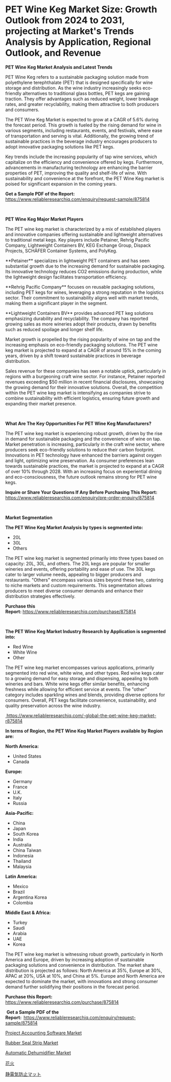 <p><h1>PET Wine Keg Market Size: Growth Outlook from 2024 to 2031, projecting at Market's Trends Analysis by Application, Regional Outlook, and Revenue</h1></p><p><strong>PET Wine Keg Market Analysis and Latest Trends</strong></p>
<p><p>PET Wine Keg refers to a sustainable packaging solution made from polyethylene terephthalate (PET) that is designed specifically for wine storage and distribution. As the wine industry increasingly seeks eco-friendly alternatives to traditional glass bottles, PET kegs are gaining traction. They offer advantages such as reduced weight, lower breakage rates, and greater recyclability, making them attractive to both producers and consumers.</p><p>The PET Wine Keg Market is expected to grow at a CAGR of 5.6% during the forecast period. This growth is fueled by the rising demand for wine in various segments, including restaurants, events, and festivals, where ease of transportation and serving is vital. Additionally, the growing trend of sustainable practices in the beverage industry encourages producers to adopt innovative packaging solutions like PET kegs.</p><p>Key trends include the increasing popularity of tap wine services, which capitalize on the efficiency and convenience offered by kegs. Furthermore, advancements in manufacturing technology are enhancing the barrier properties of PET, improving the quality and shelf-life of wine. With sustainability and convenience at the forefront, the PET Wine Keg market is poised for significant expansion in the coming years.</p></p>
<p><strong>Get a Sample PDF of the Report:&nbsp;</strong> <a href="https://www.reliableresearchiq.com/enquiry/request-sample/875814">https://www.reliableresearchiq.com/enquiry/request-sample/875814</a></p>
<p>&nbsp;</p>
<p><strong>PET Wine Keg Major Market Players</strong></p>
<p><p>The PET wine keg market is characterized by a mix of established players and innovative companies offering sustainable and lightweight alternatives to traditional metal kegs. Key players include Petainer, Rehrig Pacific Company, Lightweight Containers BV, KEG Exchange Group, Dispack Projects, SCHÄFER Container Systems, and PolyKeg.</p><p>**Petainer** specializes in lightweight PET containers and has seen substantial growth due to the increasing demand for sustainable packaging. Its innovative technology reduces CO2 emissions during production, while the lightweight design facilitates transportation efficiency.</p><p>**Rehrig Pacific Company** focuses on reusable packaging solutions, including PET kegs for wines, leveraging a strong reputation in the logistics sector. Their commitment to sustainability aligns well with market trends, making them a significant player in the segment.</p><p>**Lightweight Containers BV** provides advanced PET keg solutions emphasizing durability and recyclability. The company has reported growing sales as more wineries adopt their products, drawn by benefits such as reduced spoilage and longer shelf life.</p><p>Market growth is propelled by the rising popularity of wine on tap and the increasing emphasis on eco-friendly packaging solutions. The PET wine keg market is projected to expand at a CAGR of around 15% in the coming years, driven by a shift toward sustainable practices in beverage distribution.</p><p>Sales revenue for these companies has seen a notable uptick, particularly in regions with a burgeoning craft wine sector. For instance, Petainer reported revenues exceeding $50 million in recent financial disclosures, showcasing the growing demand for their innovative solutions. Overall, the competition within the PET wine keg market is intensifying as companies strive to combine sustainability with efficient logistics, ensuring future growth and expanding their market presence.</p></p>
<p>&nbsp;</p>
<p><strong>What Are The Key Opportunities For PET Wine Keg Manufacturers?</strong></p>
<p><p>The PET wine keg market is experiencing robust growth, driven by the rise in demand for sustainable packaging and the convenience of wine on tap. Market penetration is increasing, particularly in the craft wine sector, where producers seek eco-friendly solutions to reduce their carbon footprint. Innovations in PET technology have enhanced the barriers against oxygen and light, optimizing wine preservation. As consumer preferences lean towards sustainable practices, the market is projected to expand at a CAGR of over 10% through 2028. With an increasing focus on experiential dining and eco-consciousness, the future outlook remains strong for PET wine kegs.</p></p>
<p><strong>Inquire or Share Your Questions If Any Before Purchasing This Report:</strong> <a href="https://www.reliableresearchiq.com/enquiry/pre-order-enquiry/875814">https://www.reliableresearchiq.com/enquiry/pre-order-enquiry/875814</a></p>
<p>&nbsp;</p>
<p><strong>Market Segmentation</strong></p>
<p><strong>The PET Wine Keg Market Analysis by types is segmented into:</strong></p>
<p><ul><li>20L</li><li>30L</li><li>Others</li></ul></p>
<p><p>The PET wine keg market is segmented primarily into three types based on capacity: 20L, 30L, and others. The 20L kegs are popular for smaller wineries and events, offering portability and ease of use. The 30L kegs cater to larger volume needs, appealing to bigger producers and restaurants. "Others" encompass various sizes beyond these two, catering to niche markets and custom requirements. This segmentation allows producers to meet diverse consumer demands and enhance their distribution strategies effectively.</p></p>
<p><strong>Purchase this Report:&nbsp;</strong><a href="https://www.reliableresearchiq.com/purchase/875814">https://www.reliableresearchiq.com/purchase/875814</a></p>
<p>&nbsp;</p>
<p><strong>The PET Wine Keg Market Industry Research by Application is segmented into:</strong></p>
<p><ul><li>Red Wine</li><li>White Wine</li><li>Other</li></ul></p>
<p><p>The PET wine keg market encompasses various applications, primarily segmented into red wine, white wine, and other types. Red wine kegs cater to a growing demand for easy storage and dispensing, appealing to both wineries and bars. White wine kegs offer similar benefits, enhancing freshness while allowing for efficient service at events. The "other" category includes sparkling wines and blends, providing diverse options for consumers. Overall, PET kegs facilitate convenience, sustainability, and quality preservation across the wine industry.</p></p>
<p><a href="https://www.reliableresearchiq.com/-global-the-pet-wine-keg-market-r875814">&nbsp;https://www.reliableresearchiq.com/-global-the-pet-wine-keg-market-r875814</a></p>
<p><strong>In terms of Region, the PET Wine Keg Market Players available by Region are:</strong></p>
<p>
    <p> <strong> North America: </strong>
        <ul>
            <li>United States</li>
            <li>Canada</li>
        </ul>
        </p> 
    <p> <strong> Europe: </strong>
        <ul>
            <li>Germany</li>
            <li>France</li>
            <li>U.K.</li>
            <li>Italy</li>
            <li>Russia</li>
        </ul>
        </p> 
    <p> <strong> Asia-Pacific: </strong>
        <ul>
            <li>China</li>
            <li>Japan</li>
            <li>South Korea</li>
            <li>India</li>
            <li>Australia</li>
            <li>China Taiwan</li>
            <li>Indonesia</li>
            <li>Thailand</li>
            <li>Malaysia</li>
        </ul>
        </p> 
    <p> <strong> Latin America: </strong>
        <ul>
            <li>Mexico</li>
            <li>Brazil</li>
            <li>Argentina Korea</li>
            <li>Colombia</li>
        </ul>
        </p> 
    <p> <strong> Middle East & Africa: </strong>
        <ul>
            <li>Turkey</li>
            <li>Saudi</li>
            <li>Arabia</li>
            <li>UAE</li>
            <li>Korea</li>
        </ul>
    </p>
    </p>
<p><p>The PET wine keg market is witnessing robust growth, particularly in North America and Europe, driven by increasing adoption of sustainable packaging solutions and convenience in distribution. The market share distribution is projected as follows: North America at 35%, Europe at 30%, APAC at 20%, USA at 10%, and China at 5%. Europe and North America are expected to dominate the market, with innovations and strong consumer demand further solidifying their positions in the forecast period.</p></p>
<p><strong>Purchase this Report: </strong><a href="https://www.reliableresearchiq.com/purchase/875814">https://www.reliableresearchiq.com/purchase/875814</a></p>
<p>&nbsp;<strong>Get a Sample PDF of the Report:&nbsp;&nbsp;</strong><a href="https://www.reliableresearchiq.com/enquiry/request-sample/875814">https://www.reliableresearchiq.com/enquiry/request-sample/875814</a></p>
<p><strong></strong></p>
<p><p><a href="https://www.linkedin.com/pulse/global-project-accounting-software-market-sector2024--cxwue?trackingId=kd7EFw4zQgWtB0wW22RLMw%3D%3D">Project Accounting Software Market</a></p><p><a href="https://issuu.com/reportprime-2/docs/rubber-seal-strip-market-size-2030._0404628445b548">Rubber Seal Strip Market</a></p><p><a href="https://medium.com/@jacklyl2535644/the-automatic-dehumidifier-market-insights-report-offers-an-in-depth-and-thorough-analysis-of-the-8c21ad9b53ef">Automatic Dehumidifier Market</a></p><p><a href="https://medium.com/@leroystapc/%E5%B8%82%E5%A0%B4%E5%8B%95%E5%90%91%E3%81%AE%E6%98%8E%E3%82%89%E3%81%8B%E3%81%AB%E3%81%99%E3%82%8B-%E3%82%B0%E3%83%AD%E3%83%BC%E3%83%90%E3%83%AB%E8%8A%B1%E7%81%AB%E5%B8%82%E5%A0%B4%E3%81%AE%E6%88%90%E9%95%B7%E3%81%A8%E5%9C%B0%E5%9F%9F%E5%88%A5%E3%82%A4%E3%83%B3%E3%82%B5%E3%82%A4%E3%83%88-2024%E5%B9%B4-2031%E5%B9%B4-2d2ccb92fd61">花火</a></p><p><a href="https://medium.com/@leroystapc/esd%E5%AE%89%E5%85%A8%E3%83%9E%E3%83%83%E3%83%88%E5%B8%82%E5%A0%B4%E3%81%AE%E6%96%B0%E3%81%9F%E3%81%AA%E3%83%88%E3%83%AC%E3%83%B3%E3%83%89-2024%E5%B9%B4%E3%81%8B%E3%82%892031%E5%B9%B4%E3%81%AB%E3%81%8B%E3%81%91%E3%81%A6%E3%81%AE%E3%82%B0%E3%83%AD%E3%83%BC%E3%83%90%E3%83%AB%E3%81%AA%E5%B1%95%E6%9C%9B%E3%81%A8%E5%B0%86%E6%9D%A5%E7%9A%84%E3%81%AA%E8%A6%8B%E9%80%9A%E3%81%97-c94d0b474c25">静電気防止マット</a></p></p>